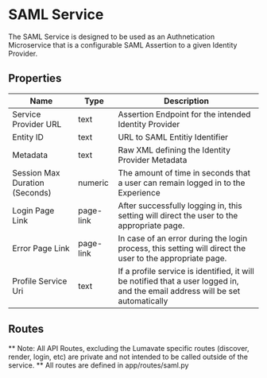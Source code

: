 # SAML Service

The SAML Service is designed to be used as an Authnetication Microservice that is a configurable SAML Assertion to a given Identity Provider.

## Properties

| Name  | Type | Description |
| ------------- | ------------- | ------------- |
| Service Provider URL | text | Assertion Endpoint for the intended Identity Provider |
| Entity ID | text | URL to SAML Entitiy Identifier |
| Metadata | text | Raw XML defining the Identity Provider Metadata |
| Session Max Duration (Seconds) | numeric | The amount of time in seconds that a user can remain logged in to the Experience |
| Login Page Link | page-link | After successfully logging in, this setting will direct the user to the appropriate page. |
| Error Page Link | page-link | In case of an error during the login process, this setting will direct the user to the appropriate page. |
| Profile Service Uri | text | If a profile service is identified, it will be notified that a user logged in, and the email address will be set automatically

## Routes

** Note: All API Routes, excluding the Lumavate specific routes (discover, render, login, etc) are private and not intended to be called outside of the service. **
All routes are defined in app/routes/saml.py

